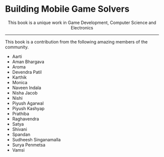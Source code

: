 # Building Mobile Game Solvers

<p style="text-align:center;">This book is a unique work in Game Development, Computer Science and Electronics</p>

<hr>

This book is a contribution from the following amazing members of the community.

* Aarti
* Aman Bhargava
* Aroma
* Devendra Patil
* Karthik
* Monica
* Naveen Indala
* Nisha Jacob
* Nishi
* Piyush Agarwal
* Piyush Kashyap
* Prathiba
* Raghavendra
* Satya
* Shivani
* Spandan
* Sudheesh Singanamalla
* Surya Penmetsa
* Vamsi